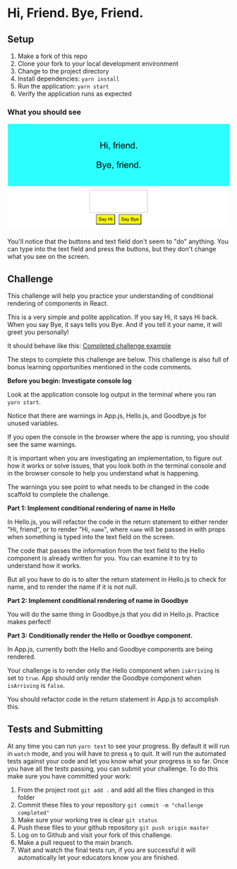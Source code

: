 # Hi, Friend. Bye, Friend.

## Setup

1. Make a fork of this repo
2. Clone your fork to your local development environment
3. Change to the project directory
4. Install dependencies: `yarn install`
5. Run the application: `yarn start`
6. Verify the application runs as expected

### What you should see
![Greeter Application - challenge start](greeter-challenge-start.png)

You'll notice that the buttons and text field don't seem to "do" anything. You can type into the text field and press the buttons, but they don't change what you see on the screen.

## Challenge
This challenge will help you practice your understanding of conditional rendering of components in React.

This is a very simple and polite application. If you say Hi, it says Hi back. When you say Bye, it says tells you Bye. And if you tell it your name, it will greet you personally! 

It should behave like this: 
[Completed challenge example](https://youtu.be/nSCMZ2v4OZ4)

The steps to complete this challenge are below. This challenge is also full of bonus learning opportunities mentioned in the code comments.

**Before you begin: Investigate console log**

Look at the application console log output in the terminal where you ran `yarn start`.

Notice that there are warnings in App.js, Hello.js, and Goodbye.js for unused variables. 

If you open the console in the browser where the app is running, you should see the same warnings. 

It is important when you are investigating an implementation, to figure out how it works or solve issues, that you look both in the terminal console and in the browser console to help you understand what is happening.

The warnings you see point to what needs to be changed in the code scaffold to complete the challenge. 

**Part 1: Implement conditional rendering of name in Hello**

In Hello.js, you will refactor the code in the return statement to either render "Hi, friend", or to render "Hi, `name`", where `name` will be passed in with props when something is typed into the text field on the screen. 

The code that passes the information from the text field to the Hello component is already written for you. You can examine it to try to understand how it works. 

But all you have to do is to alter the return statement in Hello.js to check for name, and to render the name if it is not null.

**Part 2: Implement conditional rendering of name in Goodbye**

You will do the same thing in Goodbye.js that you did in Hello.js. Practice makes perfect!

**Part 3: Conditionally render the Hello or Goodbye component.**

In App.js, currently both the Hello and Goodbye components are being rendered. 

Your challenge is to render only the Hello component when `isArriving` is set to `true`. App should only render the Goodbye component when `isArriving` is `false`.

You should refactor code in the return statement in App.js to accomplish this.


## Tests and Submitting

At any time you can run `yarn test` to see your progress. By default it will run in `watch` mode, and you will have to press `q` to quit. It will run the automated tests against your code and let you know what your progress is so far. Once you have all the tests passing, you can submit your challenge. To do this make sure you have committed your work:

1. From the project root `git add .` and add all the files changed in this folder
2. Commit these files to your repository `git commit -m "challenge completed"`
3. Make sure your working tree is clear `git status`
4. Push these files to your github repository `git push origin master`
5. Log on to Github and visit your fork of this challenge.
6. Make a pull request to the main branch.
7. Wait and watch the final tests run, if you are successful it will automatically let your educators know you are finished.